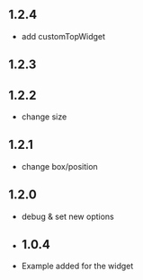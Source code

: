 ## 1.2.4
- add customTopWidget

## 1.2.3
## 1.2.2

- change size
## 1.2.1

- change box/position
## 1.2.0

- debug & set new options

- ## 1.0.4

- Example added for the widget
